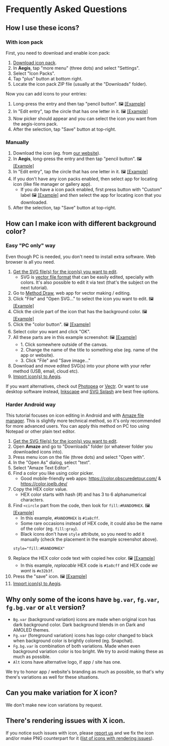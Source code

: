 # Frequently Asked Questions

## How I use these icons?

### With icon pack

First, you need to download and enable icon pack:

1. [Download icon pack](https://github.com/aegis-icons/aegis-icons/releases/latest).
2. In **Aegis**, tap "more menu" (three dots) and select "Settings".
3. Select "Icon Packs".
4. Tap "plus" button at bottom right.
5. Locate the icon pack ZIP file (usually at the "Downloads" folder).

Now you can add icons to your entries:

1. Long-press the entry and then tap "pencil button". 🖼 [[Example]](https://raw.githubusercontent.com/aegis-icons/misc/master/screenshots/faq_how-to-use-icons_001.png)
2. In "Edit entry", tap the circle that has one letter in it. 🖼 [[Example]](https://raw.githubusercontent.com/aegis-icons/misc/master/screenshots/faq_how-to-use-icons_002.png)
3. Now picker should appear and you can select the icon you want from the aegis-icons pack.
4. After the selection, tap "Save" button at top-right.

### Manually

1. Download the icon (eg. from [our website](https://aegis-icons.github.io/)).
2. In **Aegis**, long-press the entry and then tap "pencil button". 🖼 [[Example]](https://raw.githubusercontent.com/aegis-icons/misc/master/screenshots/faq_how-to-use-icons_001.png)
3. In "Edit entry", tap the circle that has one letter in it. 🖼 [[Example]](https://raw.githubusercontent.com/aegis-icons/misc/master/screenshots/faq_how-to-use-icons_002.png)
4. If you don't have any icon packs enabled, then select app for locating icon (like file manager or gallery app).
   - If you *do* have a icon pack enabled, first press button with "Custom" label 🖼 [[Example]](https://raw.githubusercontent.com/aegis-icons/misc/master/screenshots/faq_how-to-use-icons_003.png) and *then* select the app for locating icon that you downloaded.
5. After the selection, tap "Save" button at top-right.

## How can I make icon with different background color?

### Easy "PC only" way

Even though PC is needed, you don't need to install extra software. Web browser is all you need.

1. [Get the SVG file(s) for the icon(s) you want to edit](https://aegis-icons.github.io/).
   - SVG is [vector file format](https://simple.wikipedia.org/wiki/Vector_graphics) that can  be easily edited, specially with colors. It's also possible to edit it via text (that's the subject on the next tutorial).
2. Go to [Method Draw](https://editor.method.ac/), web app for vector making / editing.
3. Click "File" and "Open SVG..." to select the icon you want to edit. 🖼 [[Example]](https://raw.githubusercontent.com/aegis-icons/misc/master/screenshots/faq_edit_icon_01-001.png)
4. Click the circle part of the icon that has the background color. 🖼 [[Example]](https://raw.githubusercontent.com/aegis-icons/misc/master/screenshots/faq_edit_icon_01-002.png)
5. Click the "color button". 🖼 [[Example]](https://raw.githubusercontent.com/aegis-icons/misc/master/screenshots/faq_edit_icon_01-003.png)
6. Select color you want and click "OK".
7. All these parts are in this example screenshot: 🖼 [[Example]](https://raw.githubusercontent.com/aegis-icons/misc/master/screenshots/faq_edit_icon_01-004.png)
   - 1\. Click somewhere outside of the canvas.
   - 2\. Change the name of the title to something else (eg. name of the app or website).
   - 3\. Click "File" and "Save image..."
8. Download and move edited SVG(s) into your phone with your refer method (USB, email, cloud etc).
9. [Import icon(s) to Aegis](#manually).

If you want alternatives, check out [Photopea](https://www.photopea.com/) or [Vectr](https://vectr.com/). Or want to use desktop software instead, [Inkscape](https://inkscape.org/) and [SVG Splash](https://www.svgsplash.com/) are best free options.

### Harder Android way

This tutorial focuses on icon editing in Android and with [Amaze file manager](https://github.com/TeamAmaze/AmazeFileManager#readme). This is slightly more technical method, so it's only recommended for more advanced users. You can apply this method on PC too using Notepad or other plain text editor.

1. [Get the SVG file(s) for the icon(s) you want to edit](https://aegis-icons.github.io/).
2. Open **Amaze** and go to "Downloads" folder (or whatever folder you downloaded icons into).
3. Press menu icon on the file (three dots) and select "Open with".
4. In the "Open As" dialog, select "text".
5. Select "Amaze Text Editor".
6. Find a color you like using color picker.
   - Good mobile-friendly web apps: https://color.obscuredetour.com/ & https://color.joelb.dev/
7. Copy the HEX color value.
   - HEX color starts with hash (#) and has 3 to 6 alphanumerical characters.
8. Find `<circle` part from the code, then look for `fill:#RANDOMHEX`. 🖼 [[Example]](https://raw.githubusercontent.com/aegis-icons/misc/master/screenshots/faq_edit_icon_02-001.png)
   - In this example, `#RANDOMHEX` is `#1a8cff`.
   - Some rare occasions instead of HEX code, it could also be the name of the color (eg. `fill:gray`).
   - Black icons don't have `style` attribute, so you need to add it manually (check the placement in the example screenshot above).
   ```
   style="fill:#RANDOMHEX"
   ```
9. Replace the HEX color code text with copied hex color. 🖼 [[Example]](https://raw.githubusercontent.com/aegis-icons/misc/master/screenshots/faq_edit_icon_02-002.png)
   - In this example, *replacable* HEX code is `#1a8cff` and HEX code *we want* is `#e32b3f`.
10. Press the "save" icon. 🖼 [[Example]](https://raw.githubusercontent.com/aegis-icons/misc/master/screenshots/faq_edit_icon_02-003.png)
11. [Import icon(s) to Aegis](#manually).

## Why only some of the icons have `bg.var`, `fg.var`, `fg.bg.var` or `alt` version?

- `Bg.var` (background variation) icons are made when original icon has dark background color. Dark background blends in on Dark and AMOLED themes.
- `Fg.var` (foreground variation) icons has logo color changed to black when background color is brightly colored (eg. Snapchat).
- `Fg.bg.var` is combination of both variations. Made when even background variation color is too bright. We try to avoid making these as much as possible.
- `Alt` icons have alternative logo, if app / site has one.

We try to honor app / website's branding as much as possible, so that's why there's variations as well for these situations.

## Can you make variation for X icon?

We don't make new icon variations by request.

## There's rendering issues with X icon.

If you notice such issues with icon, please [report us](https://github.com/aegis-icons/aegis-icons/issues/new) and we fix the icon and/or make PNG counterpart for it ([list of icons with rendering issues](/PNG/README.md)).